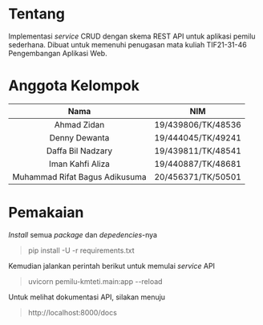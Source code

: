 # Tentang
Implementasi *service* CRUD dengan skema REST API untuk aplikasi pemilu sederhana. Dibuat untuk memenuhi penugasan mata kuliah TIF21-31-46 Pengembangan Aplikasi Web. 

# Anggota Kelompok
| Nama | NIM |
| :----------------: | :--------------: |
| Ahmad Zidan | 19/439806/TK/48536 |
| Denny Dewanta | 19/444045/TK/49241  |
| Daffa Bil Nadzary | 19/439811/TK/48541  |
| Iman Kahfi Aliza | 19/440887/TK/48681  |
| Muhammad Rifat Bagus Adikusuma | 20/456371/TK/50501  |

# Pemakaian
*Install* semua *package* dan *depedencies*-nya
> pip install -U -r requirements.txt

Kemudian jalankan perintah berikut untuk memulai *service* API
> uvicorn pemilu-kmteti.main:app --reload

Untuk melihat dokumentasi API, silakan menuju
>  http://localhost:8000/docs
